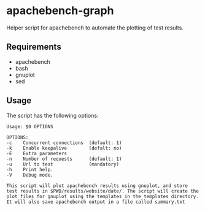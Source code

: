 # apachebench-graph

Helper script for apachebench to automate the plotting of test results.

## Requirements

* apachebench
* bash
* gnuplot
* sed

## Usage

The script has the following options:

```
Usage: $0 OPTIONS

OPTIONS:
-c    Concurrent connections  (default: 1)
-k    Enable keepalive        (defalt: no)
-E    Extra parameters
-n    Number of requests      (default: 1)
-u    Url to test             (mandatory)
-h    Print help.
-V    Debug mode.

This script will plot apachebench results using gnuplot, and store test results in $PWD/results/website/date/. The script will create the plot files for gnuplot using the templates in the templates directory. It will also save apachebench output in a file called summary.txt
```
